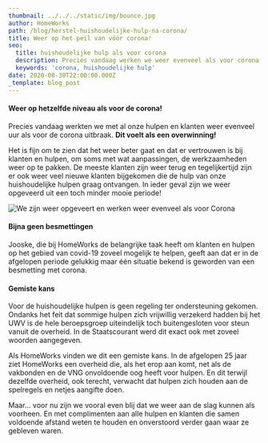 ```yaml
---
thumbnail: ../../../static/img/bounce.jpg
author: HomeWorks
path: /blog/herstel-huishoudelijke-hulp-na-corona/
title: Weer op het peil van vóór corona!
seo:
  title: huishoudelijke hulp als voor corona
  description: Precies vandaag werken we weer evenveel als voor corona
  keywords: 'corona, huishoudelijke hulp'
date: 2020-08-30T22:00:00.000Z
_template: blog_post
---
```




#### Weer op hetzelfde niveau als voor de corona!

Precies vandaag werkten we met al onze hulpen en klanten weer evenveel uur als voor de corona uitbraak. **Dit voelt als een overwinning!**

Het is fijn om te zien dat het weer beter gaat en dat er vertrouwen is bij klanten en hulpen, om soms met wat aanpassingen, de werkzaamheden weer op te pakken. De meeste klanten zijn weer terug en tegelijkertijd zijn er ook weer veel nieuwe klanten bijgekomen die de hulp van onze huishoudelijke hulpen graag ontvangen. In ieder geval zijn we weer opgeveerd uit een toch minder mooie periode!

![We zijn weer opgeveert en werken weer evenveel als voor Corona](/bounce.jpg "Cororna covid-19 overwonnen")

#### Bijna geen besmettingen

Jooske, die bij HomeWorks de belangrijke taak heeft om klanten en hulpen op het gebied van covid-19 zoveel mogelijk te helpen, geeft aan dat er in de afgelopen periode gelukkig maar één situatie bekend is geworden van een besmetting met corona.

#### Gemiste kans

Voor de huishoudelijke hulpen is geen regeling ter ondersteuning gekomen. Ondanks het feit dat sommige hulpen zich vrijwillig verzekerd hadden bij het UWV is de hele beroepsgroep uiteindelijk toch buitengesloten voor steun vanuit de overheid. In de Staatscourant werd dit exact ook met zoveel woorden aangegeven.

Als HomeWorks vinden we dit een gemiste kans. In de afgelopen 25 jaar ziet HomeWorks een overheid die, als het erop aan komt, net als de vakbonden en de VNG onvoldoende oog heeft voor hulpen. En dit terwijl dezelfde overheid, ook terecht, verwacht dat hulpen zich houden aan de spelregels en netjes aangifte doen.

Maar... voor nu zijn we vooral even blij dat we weer aan de slag kunnen als voorheen. En met complimenten aan alle hulpen en klanten die samen voldoende afstand weten te houden en onverstoord verder gaan waar ze gebleven waren.
